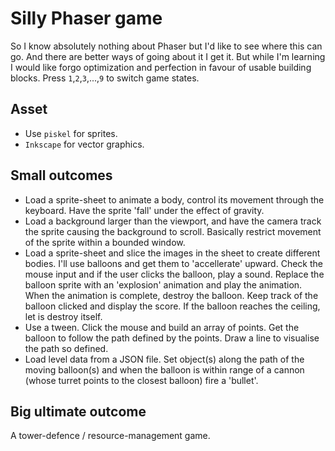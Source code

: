 # Silly Phaser game

So I know absolutely nothing about Phaser but I'd like to see where this can go. And there are better ways of going about it I get it. But while I'm learning I would like forgo optimization and perfection in favour of usable building blocks. Press `1`,`2`,`3`,...,`9` to switch game states. 

## Asset 
- Use `piskel` for sprites.
- `Inkscape` for vector graphics.

## Small outcomes

* Load a sprite-sheet to animate a body, control its movement through the keyboard. Have the sprite 'fall' under the effect of gravity.
* Load a background larger than the viewport, and have the camera track the sprite causing the background to scroll. Basically restrict movement of the sprite within a bounded window.
* Load a sprite-sheet and slice the images in the sheet to create different bodies. I'll use balloons and get them to 'accellerate' upward. Check the mouse input and if the user clicks the balloon, play a sound. Replace the balloon sprite with an 'explosion' animation and play the animation. When the animation is complete, destroy the balloon. Keep track of the balloon clicked and display the score. If the balloon reaches the ceiling, let is destroy itself.
* Use a tween. Click the mouse and build an array of points. Get the balloon to follow the path defined by the points. Draw a line to visualise the path so defined. 
* Load level data from a JSON file. Set object(s) along the path of the moving balloon(s) and when the balloon is within range of a cannon (whose turret points to the closest balloon) fire a 'bullet'. 

## Big ultimate outcome
A tower-defence / resource-management game.

